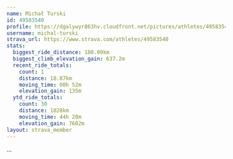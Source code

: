 ```yaml
---
name: Michał Turski
id: 49583540
profile: https://dgalywyr863hv.cloudfront.net/pictures/athletes/49583540/14729338/1/large.jpg
username: michal-turski
strava_url: https://www.strava.com/athletes/49583540
stats:
  biggest_ride_distance: 180.09km
  biggest_climb_elevation_gain: 637.2m
  recent_ride_totals:
    count: 1
    distance: 18.87km
    moving_time: 00h 52m
    elevation_gain: 135m
  ytd_ride_totals:
    count: 30
    distance: 1028km
    moving_time: 44h 20m
    elevation_gain: 7602m
layout: strava_member
--- 
```

...

